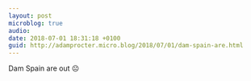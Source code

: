 ```yaml
---
layout: post
microblog: true
audio: 
date: 2018-07-01 18:31:18 +0100
guid: http://adamprocter.micro.blog/2018/07/01/dam-spain-are.html
---
```

Dam Spain are out ☹️

